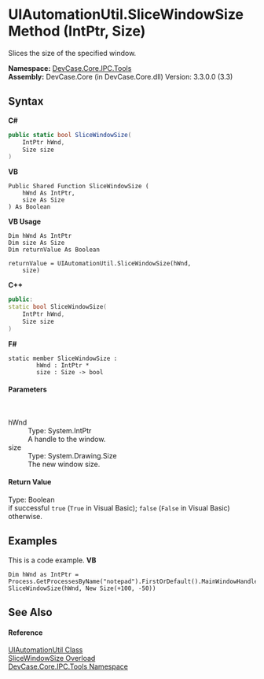 # UIAutomationUtil.SliceWindowSize Method (IntPtr, Size)
 

Slices the size of the specified window.

**Namespace:**&nbsp;<a href="N_DevCase_Core_IPC_Tools">DevCase.Core.IPC.Tools</a><br />**Assembly:**&nbsp;DevCase.Core (in DevCase.Core.dll) Version: 3.3.0.0 (3.3)

## Syntax

**C#**<br />
``` C#
public static bool SliceWindowSize(
	IntPtr hWnd,
	Size size
)
```

**VB**<br />
``` VB
Public Shared Function SliceWindowSize ( 
	hWnd As IntPtr,
	size As Size
) As Boolean
```

**VB Usage**<br />
``` VB Usage
Dim hWnd As IntPtr
Dim size As Size
Dim returnValue As Boolean

returnValue = UIAutomationUtil.SliceWindowSize(hWnd, 
	size)
```

**C++**<br />
``` C++
public:
static bool SliceWindowSize(
	IntPtr hWnd, 
	Size size
)
```

**F#**<br />
``` F#
static member SliceWindowSize : 
        hWnd : IntPtr * 
        size : Size -> bool 

```


#### Parameters
&nbsp;<dl><dt>hWnd</dt><dd>Type: System.IntPtr<br />A handle to the window.</dd><dt>size</dt><dd>Type: System.Drawing.Size<br />The new window size.</dd></dl>

#### Return Value
Type: Boolean<br />if successful `true` (`True` in Visual Basic); `false` (`False` in Visual Basic) otherwise.

## Examples
This is a code example. 
**VB**<br />
``` VB
Dim hWnd as IntPtr = Process.GetProcessesByName("notepad").FirstOrDefault().MainWindowHandle
SliceWindowSize(hWnd, New Size(+100, -50))
```


## See Also


#### Reference
<a href="T_DevCase_Core_IPC_Tools_UIAutomationUtil">UIAutomationUtil Class</a><br /><a href="Overload_DevCase_Core_IPC_Tools_UIAutomationUtil_SliceWindowSize">SliceWindowSize Overload</a><br /><a href="N_DevCase_Core_IPC_Tools">DevCase.Core.IPC.Tools Namespace</a><br />